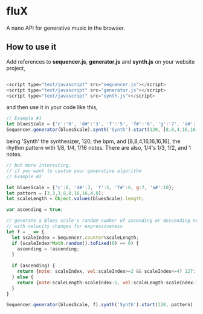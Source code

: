 # fluX
A nano API for generative music in the browser.

## How to use it
Add references to **sequencer.js**, **generator.js** and **synth.js** on your website project,

```javascript

<script type="text/javascript" src="sequencer.js"></script>
<script type="text/javascript" src="generator.js"></script>
<script type="text/javascript" src="synth.js"></script>

```

and then use it in your code like this,


```javascript
// Example #1
let bluesScale = {'c':'0', 'd#':'3', 'f':'5', 'f#':'6', 'g':'7', 'a#':'10'};
Sequencer.generator(bluesScale).synth('Synth').start(120, [8,8,4,16,16,16,16]);

```

being 'Synth' the synthesizer, 120, the bpm, and [8,8,4,16,16,16,16], the rhythm pattern with 1/8, 1/4, 1/16 notes. There are also, 1/4's 1/3, 1/2, and 1 notes. 

```javascript
// but more interesting,
// if you want to custom your generative algorithm
// Example #2

let bluesScale = {'c':0, 'd#':3, 'f':5, 'f#':6, g:7, 'a#':10};
let pattern = [3,3,3,8,8,16,16,4,8];
let scaleLength = Object.values(bluesScale).length;

var ascending = true;

// generate a Blues scale's random number of ascending or descending notes
// with velocity changes for expressiveness 
let f = _ => { 
  let scaleIndex = Sequencer.counter%scaleLength;
  if (scaleIndex*Math.random().toFixed(0) == 0) {
    ascending = !ascending;
  }
  
  if (ascending) {
    return {note: scaleIndex, vel:scaleIndex>=2 && scaleIndex<=4? 127: 39, octave: 4};
  } else {
    return {note:scaleLength-scaleIndex-1, vel:scaleLength-scaleIndex-1>=2 && scaleLength-scaleIndex-1<=4? 15: 127, octave:5};
  }
}

Sequencer.generator(bluesScale, f).synth('Synth').start(120, pattern)
```
